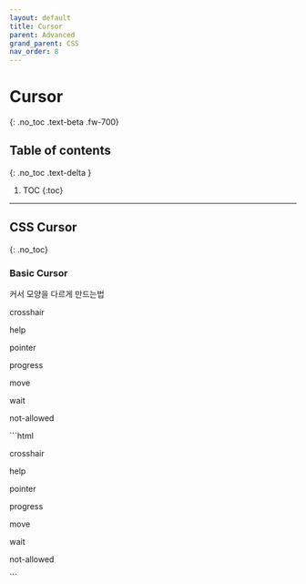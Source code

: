 ```yaml
---
layout: default
title: Cursor
parent: Advanced
grand_parent: CSS
nav_order: 8
---
```


# Cursor
{: .no_toc .text-beta .fw-700}

## Table of contents
{: .no_toc .text-delta }

1. TOC
{:toc}

---

## CSS Cursor
{: .no_toc}

### Basic Cursor

커서 모양을 다르게 만드는법

<div class="code-example" markdown="1">
    <p style="cursor:crosshair">crosshair</p>
    <p style="cursor:help">help</p>
    <p style="cursor:pointer">pointer</p>
    <p style="cursor:progress">progress</p>
    <p style="cursor:move">move</p>
    <p style="cursor:wait">wait</p>
    <p style="cursor:not-allowed">not-allowed</p>
</div>
```html
    <p style="cursor:crosshair">crosshair</p>
    <p style="cursor:help">help</p>
    <p style="cursor:pointer">pointer</p>
    <p style="cursor:progress">progress</p>
    <p style="cursor:move">move</p>
    <p style="cursor:wait">wait</p>
    <p style="cursor:not-allowed">not-allowed</p>
```